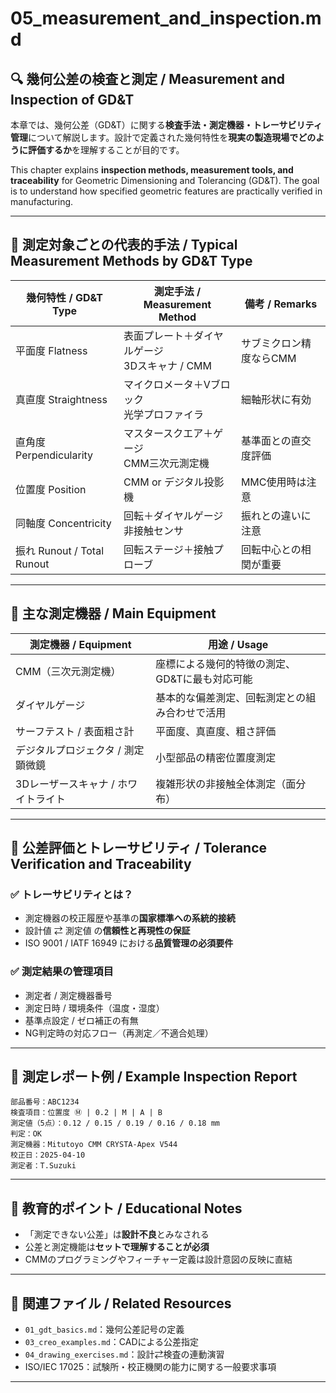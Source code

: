 # 05_measurement_and_inspection.md

## 🔍 幾何公差の検査と測定 / Measurement and Inspection of GD&T

本章では、幾何公差（GD&T）に関する**検査手法・測定機器・トレーサビリティ管理**について解説します。設計で定義された幾何特性を**現実の製造現場でどのように評価するか**を理解することが目的です。

This chapter explains **inspection methods, measurement tools, and traceability** for Geometric Dimensioning and Tolerancing (GD&T). The goal is to understand how specified geometric features are practically verified in manufacturing.

---

## 🧪 測定対象ごとの代表的手法 / Typical Measurement Methods by GD&T Type

| 幾何特性 / GD&T Type | 測定手法 / Measurement Method | 備考 / Remarks |
|----------------------|------------------------------|----------------|
| 平面度 Flatness | 表面プレート＋ダイヤルゲージ<br>3Dスキャナ / CMM | サブミクロン精度ならCMM |
| 真直度 Straightness | マイクロメータ＋Vブロック<br>光学プロファイラ | 細軸形状に有効 |
| 直角度 Perpendicularity | マスタースクエア＋ゲージ<br>CMM三次元測定機 | 基準面との直交度評価 |
| 位置度 Position | CMM or デジタル投影機 | MMC使用時は注意 |
| 同軸度 Concentricity | 回転＋ダイヤルゲージ<br>非接触センサ | 振れとの違いに注意 |
| 振れ Runout / Total Runout | 回転ステージ＋接触プローブ | 回転中心との相関が重要 |

---

## 🧰 主な測定機器 / Main Equipment

| 測定機器 / Equipment | 用途 / Usage |
|----------------------|--------------|
| CMM（三次元測定機） | 座標による幾何的特徴の測定、GD&Tに最も対応可能 |
| ダイヤルゲージ | 基本的な偏差測定、回転測定との組み合わせで活用 |
| サーフテスト / 表面粗さ計 | 平面度、真直度、粗さ評価 |
| デジタルプロジェクタ / 測定顕微鏡 | 小型部品の精密位置度測定 |
| 3Dレーザースキャナ / ホワイトライト | 複雑形状の非接触全体測定（面分布） |

---

## 🧩 公差評価とトレーサビリティ / Tolerance Verification and Traceability

### ✅ トレーサビリティとは？

- 測定機器の校正履歴や基準の**国家標準への系統的接続**
- 設計値 ⇄ 測定値 の**信頼性と再現性の保証**
- ISO 9001 / IATF 16949 における**品質管理の必須要件**

### ✅ 測定結果の管理項目

- 測定者 / 測定機器番号  
- 測定日時 / 環境条件（温度・湿度）  
- 基準点設定 / ゼロ補正の有無  
- NG判定時の対応フロー（再測定／不適合処理）

---

## 📘 測定レポート例 / Example Inspection Report

```
部品番号：ABC1234
検査項目：位置度 Ⓜ | 0.2 | M | A | B
測定値（5点）：0.12 / 0.15 / 0.19 / 0.16 / 0.18 mm
判定：OK
測定機器：Mitutoyo CMM CRYSTA-Apex V544
校正日：2025-04-10
測定者：T.Suzuki
```

---

## 🧠 教育的ポイント / Educational Notes

- 「測定できない公差」は**設計不良**とみなされる  
- 公差と測定機能は**セットで理解することが必須**
- CMMのプログラミングやフィーチャー定義は設計意図の反映に直結

---

## 🔗 関連ファイル / Related Resources

- `01_gdt_basics.md`：幾何公差記号の定義  
- `03_creo_examples.md`：CADによる公差指定  
- `04_drawing_exercises.md`：設計⇄検査の連動演習  
- ISO/IEC 17025：試験所・校正機関の能力に関する一般要求事項

---
